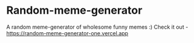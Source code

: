 # Random-meme-generator
A random meme-generator of wholesome funny memes :)
Check it out - https://random-meme-generator-one.vercel.app
